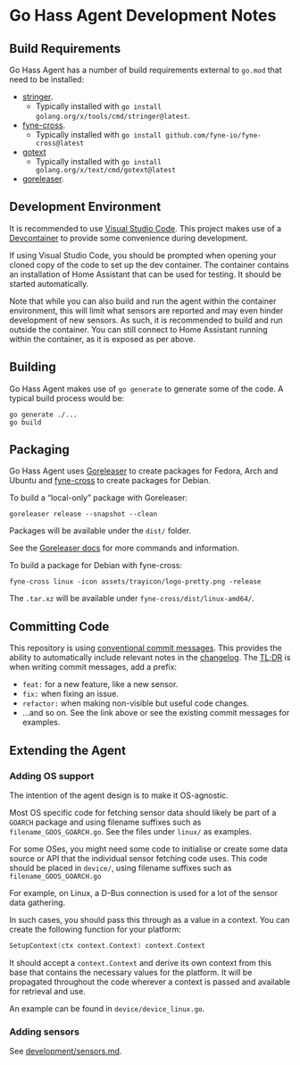 <!--
 Copyright (c) 2023 Joshua Rich <joshua.rich@gmail.com>

 This software is released under the MIT License.
 https://opensource.org/licenses/MIT
-->

# Go Hass Agent Development Notes

## Build Requirements

Go Hass Agent has a number of build requirements external to `go.mod` that
need to be installed:

- [stringer](https://pkg.go.dev/golang.org/x/tools/cmd/stringer).
  - Typically installed with `go install golang.org/x/tools/cmd/stringer@latest`.
- [fyne-cross](https://github.com/fyne-io/fyne-cross).
  - Typically installed with `go install github.com/fyne-io/fyne-cross@latest`
- [gotext](https://cs.opensource.google/go/x/text)
  - Typically installed with `go install golang.org/x/text/cmd/gotext@latest`
- [goreleaser](https://goreleaser.com/install/).

## Development Environment

It is recommended to use [Visual Studio Code](https://code.visualstudio.com/).
This project makes use of a [Devcontainer](https://containers.dev/) to provide
some convenience during development.

If using Visual Studio Code, you should be prompted when opening your cloned
copy of the code to set up the dev container. The container contains an
installation of Home Assistant that can be used for testing. It should be
started automatically.

Note that while you can also build and run the agent within the container
environment, this will limit what sensors are reported and may even hinder
development of new sensors. As such, it is recommended to build and run outside
the container. You can still connect to Home Assistant running within the
container, as it is exposed as per above.

## Building

Go Hass Agent makes use of `go generate` to generate some of the code. A typical build process would be:

```shell
go generate ./...
go build
```

## Packaging

Go Hass Agent uses [Goreleaser](https://goreleaser.com/intro/) to create
packages for Fedora, Arch and Ubuntu and
[fyne-cross](https://github.com/fyne-io/fyne-cross) to create packages for
Debian.

To build a “local-only” package with Goreleaser:

```shell
goreleaser release --snapshot --clean
```

Packages will be available under the `dist/` folder.

See the [Goreleaser docs](https://goreleaser.com/quick-start/) for more commands
and information.

To build a package for Debian with fyne-cross:

```shell
fyne-cross linux -icon assets/trayicon/logo-pretty.png -release
```

The `.tar.xz` will be available under `fyne-cross/dist/linux-amd64/`.

## Committing Code

This repository is using [conventional commit
messages](https://www.conventionalcommits.org/en/v1.0.0/#summary). This provides
the ability to automatically include relevant notes in the
[changelog](../CHANGELOG.md). The [TL;DR](https://en.wikipedia.org/wiki/TL;DR)
is when writing commit messages, add a prefix:

- `feat:` for a new feature, like a new sensor.
- `fix:` when fixing an issue.
- `refactor:` when making non-visible but useful code changes.
- …and so on. See the link above or see the existing commit messages for examples.

## Extending the Agent

### Adding OS support

The intention of the agent design is to make it OS-agnostic.

Most OS specific code for fetching sensor data should likely be part of a
`GOARCH` package and using filename suffixes such as `filename_GOOS_GOARCH.go`.
See the files under `linux/` as examples.

For some OSes, you might need some code to initialise or create some data source
or API that the individual sensor fetching code uses. This code should be placed
in `device/`, using filename suffixes such as `filename_GOOS_GOARCH.go`

For example, on Linux, a D-Bus connection is used for a lot of the sensor data gathering.

In such cases, you should pass this through as a value in a context. You can
create the following function for your platform:

```go
SetupContext(ctx context.Context) context.Context
```

It should accept a `context.Context` and derive its own context from this base
that contains the necessary values for the platform. It will be propagated
throughout the code wherever a context is passed and available for retrieval and
use.

An example can be found in `device/device_linux.go`.

### Adding sensors

See [development/sensors.md](development/sensors.md).
